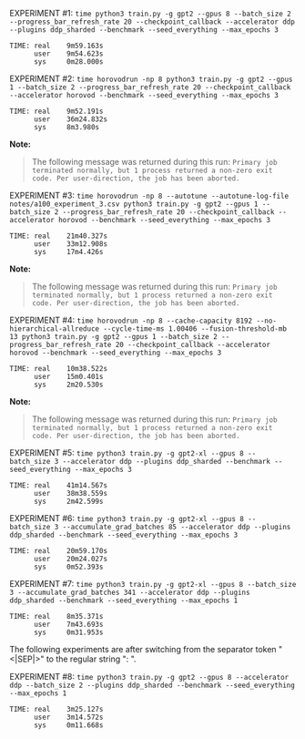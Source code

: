 EXPERIMENT #1: `time python3 train.py -g gpt2 --gpus 8 --batch_size 2 --progress_bar_refresh_rate 20 --checkpoint_callback --accelerator ddp --plugins ddp_sharded --benchmark --seed_everything --max_epochs 3`
```
TIME: real    9m59.163s
      user    9m54.623s
      sys     0m28.000s
```

EXPERIMENT #2: `time horovodrun -np 8 python3 train.py -g gpt2 --gpus 1 --batch_size 2 --progress_bar_refresh_rate 20 --checkpoint_callback --accelerator horovod --benchmark --seed_everything --max_epochs 3`
```
TIME: real    9m52.191s
      user    36m24.832s
      sys     8m3.980s
```
**Note:**
>The following message was returned during this run: `Primary job terminated normally, but 1 process returned a non-zero exit code. Per user-direction, the job has been aborted.`

EXPERIMENT #3: `time horovodrun -np 8 --autotune --autotune-log-file notes/a100_experiment_3.csv python3 train.py -g gpt2 --gpus 1 --batch_size 2 --progress_bar_refresh_rate 20 --checkpoint_callback --accelerator horovod --benchmark --seed_everything --max_epochs 3`
```
TIME: real    21m40.327s
      user    33m12.908s
      sys     17m4.426s
```
**Note:**
>The following message was returned during this run: `Primary job terminated normally, but 1 process returned a non-zero exit code. Per user-direction, the job has been aborted.`

EXPERIMENT #4: `time horovodrun -np 8 --cache-capacity 8192 --no-hierarchical-allreduce --cycle-time-ms 1.00406 --fusion-threshold-mb 13 python3 train.py -g gpt2 --gpus 1 --batch_size 2 --progress_bar_refresh_rate 20 --checkpoint_callback --accelerator horovod --benchmark --seed_everything --max_epochs 3`
```
TIME: real    10m38.522s
      user    15m0.401s
      sys     2m20.530s
```
**Note:**
>The following message was returned during this run: `Primary job terminated normally, but 1 process returned a non-zero exit code. Per user-direction, the job has been aborted.`

EXPERIMENT #5: `time python3 train.py -g gpt2-xl --gpus 8 --batch_size 3 --accelerator ddp --plugins ddp_sharded --benchmark --seed_everything --max_epochs 3`
```
TIME: real    41m14.567s
      user    38m38.559s
      sys     2m42.599s
```

EXPERIMENT #6: `time python3 train.py -g gpt2-xl --gpus 8 --batch_size 3 --accumulate_grad_batches 85 --accelerator ddp --plugins ddp_sharded --benchmark --seed_everything --max_epochs 3`
```
TIME: real    20m59.170s
      user    20m24.027s
      sys     0m52.393s
```

EXPERIMENT #7: `time python3 train.py -g gpt2-xl --gpus 8 --batch_size 3 --accumulate_grad_batches 341 --accelerator ddp --plugins ddp_sharded --benchmark --seed_everything --max_epochs 1`
```
TIME: real    8m35.371s
      user    7m43.693s
      sys     0m31.953s
```

The following experiments are after switching from the separator token "<|SEP|>" to the regular string ": ".

EXPERIMENT #8: `time python3 train.py -g gpt2 --gpus 8 --accelerator ddp --batch_size 2 --plugins ddp_sharded --benchmark --seed_everything --max_epochs 1`
```
TIME: real    3m25.127s
      user    3m14.572s
      sys     0m11.668s
```
